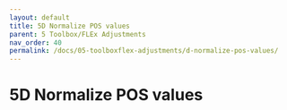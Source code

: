 ```yaml
---
layout: default
title: 5D Normalize POS values
parent: 5 Toolbox/FLEx Adjustments
nav_order: 40
permalink: /docs/05-toolboxflex-adjustments/d-normalize-pos-values/
---
```

# 5D Normalize POS values
